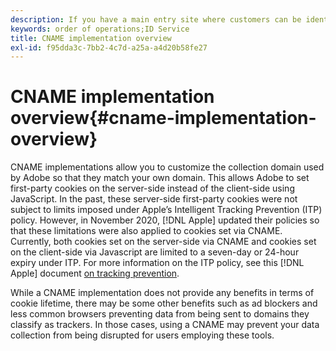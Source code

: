 ```yaml
---
description: If you have a main entry site where customers can be identified before they visit other domains, then a CNAME can enable cross-domain tracking in browsers that do not accept third-party cookies (such as Safari).
keywords: order of operations;ID Service
title: CNAME implementation overview
exl-id: f95dda3c-7bb2-4c7d-a25a-a4d20b58fe27
---
```

# CNAME implementation overview{#cname-implementation-overview}

CNAME implementations allow you to customize the collection domain used by Adobe so that they match your own domain. This allows Adobe to set first-party cookies on the server-side instead of the client-side using JavaScript. In the past, these server-side first-party cookies were not subject to limits imposed under Apple’s Intelligent Tracking Prevention (ITP) policy. However, in November 2020, [!DNL Apple] updated their policies so that these limitations were also applied to cookies set via CNAME. Currently, both cookies set on the server-side via CNAME and cookies set on the client-side via Javascript are limited to a seven-day or 24-hour expiry under ITP. For more information on the ITP policy, see this [!DNL Apple] document [on tracking prevention](https://webkit.org/tracking-prevention/#intelligent-tracking-prevention-itp).

While a CNAME implementation does not provide any benefits in terms of cookie lifetime, there may be some other benefits such as ad blockers and less common browsers preventing data from being sent to domains they classify as trackers. In those cases, using a CNAME may prevent your data collection from being disrupted for users employing these tools.
